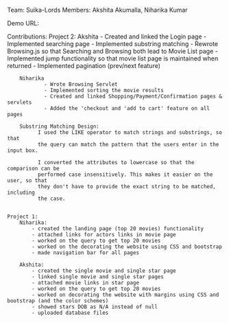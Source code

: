 Team: Suika-Lords
Members: Akshita Akumalla, Niharika Kumar

Demo URL:

Contributions:
	Project 2:
		Akshita
			  - Created and linked the Login page
			  - Implemented searching page
			  - Implemented substring matching
			  - Rewrote Browsing.js so that Searching and Browsing both lead to Movie List page
			  - Implemented jump functionality so that movie list page is maintained when returned
			  - Implemented pagination (prev/next feature)

        Niharika
	            - Wrote Browsing Servlet
	            - Implemented sorting the movie results
	            - Created and linked Shopping/Payment/Confirmation pages & servlets
	            - Added the 'checkout and 'add to cart' feature on all pages
		
        Substring Matching Design:
              I used the LIKE operator to match strings and substrings, so that
              the query can match the pattern that the users enter in the input box.
			
              I converted the attributes to lowercase so that the comparison can be
              performed case insensitively. This makes it easier on the user, so that
              they don't have to provide the exact string to be matched, including
              the case.


	Project 1:
        Niharika:
            - created the landing page (top 20 movies) functionality
            - attached links for actors links in movie page
            - worked on the query to get top 20 movies
            - worked on the decorating the website using CSS and bootstrap
            - made navigation bar for all pages
		
        Akshita:
            - created the single movie and single star page
            - linked single movie and single star pages
            - attached movie links in star page
            - worked on the query to get top 20 movies
            - worked on decorating the website with margins using CSS and bootstrap (and the color schemes)
            - showed stars DOB as N/A instead of null
            - uploaded database files 

